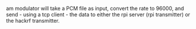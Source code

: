 
am modulator will take a PCM file as input, convert the rate to 96000,
and send - using a tcp client - the data to either
the rpi server (rpi transmitter) or the hackrf transmitter.


